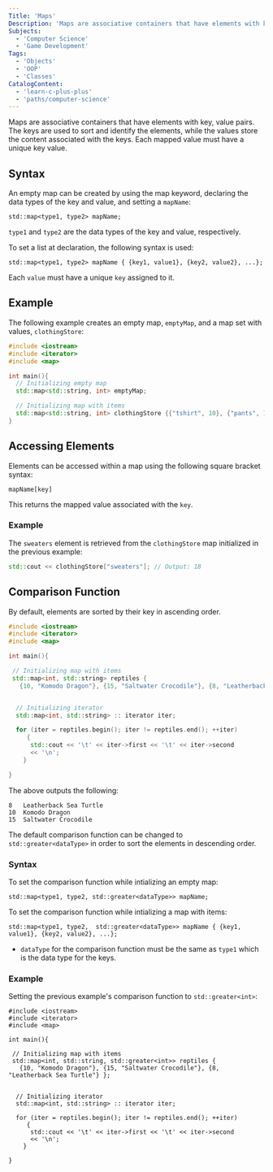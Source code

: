 ```yaml
---
Title: 'Maps'
Description: 'Maps are associative containers that have elements with key, value pairs.'
Subjects:
  - 'Computer Science'
  - 'Game Development'
Tags:
  - 'Objects'
  - 'OOP'
  - 'Classes'
CatalogContent:
  - 'learn-c-plus-plus'
  - 'paths/computer-science'
---
```


Maps are associative containers that have elements with key, value pairs. The keys are used to sort and identify the elements, while the values store the content associated with the keys. Each mapped value must have a unique key value.

## Syntax

An empty map can be created by using the map keyword, declaring the data types of the key and value, and setting a `mapName`:

```pseudo
std::map<type1, type2> mapName;
```

`type1` and `type2` are the data types of the key and value, respectively.

To set a list at declaration, the following syntax is used:

```pseudo
std::map<type1, type2> mapName { {key1, value1}, {key2, value2}, ...};
```

Each `value` must have a unique `key` assigned to it.

## Example

The following example creates an empty map, `emptyMap`, and a map set with values, `clothingStore`:

```cpp
#include <iostream>
#include <iterator>
#include <map>

int main(){
  // Initializing empty map
  std::map<std::string, int> emptyMap;

  // Initializing map with items
  std::map<std::string, int> clothingStore {{"tshirt", 10}, {"pants", 12}, {"sweaters", 18}};
}
```

## Accessing Elements

Elements can be accessed within a map using the following square bracket syntax:

```pseudo
mapName[key]
```

This returns the mapped value associated with the `key`.

### Example

The `sweaters` element is retrieved from the `clothingStore` map initialized in the previous example:

```cpp
std::cout << clothingStore["sweaters"]; // Output: 18
```

## Comparison Function

By default, elements are sorted by their key in ascending order.

```cpp
#include <iostream>
#include <iterator>
#include <map>

int main(){

 // Initializing map with items
 std::map<int, std::string> reptiles {
   {10, "Komodo Dragon"}, {15, "Saltwater Crocodile"}, {8, "Leatherback Sea Turtle"} };


  // Initializing iterator
  std::map<int, std::string> :: iterator iter;

  for (iter = reptiles.begin(); iter != reptiles.end(); ++iter)
     {
      std::cout << '\t' << iter->first << '\t' << iter->second
      << '\n';
    }

}
```

The above outputs the following:

```shell
8   Leatherback Sea Turtle
10  Komodo Dragon
15  Saltwater Crocodile
```

The default comparison function can be changed to `std::greater<dataType>` in order to sort the elements in descending order.

### Syntax

To set the comparison function while intializing an empty map:

```pseudo
std::map<type1, type2, std::greater<dataType>> mapName;
```

To set the comparison function while intializing a map with items:

```pseudo
std::map<type1, type2,  std::greater<dataType>> mapName { {key1, value1}, {key2, value2}, ...};
```

- `dataType` for the comparison function must be the same as `type1` which is the data type for the keys.

### Example

Setting the previous example's comparison function to `std::greater<int>`:

```codebyte/cpp
#include <iostream>
#include <iterator>
#include <map>

int main(){

 // Initializing map with items
 std::map<int, std::string, std::greater<int>> reptiles {
   {10, "Komodo Dragon"}, {15, "Saltwater Crocodile"}, {8, "Leatherback Sea Turtle"} };


  // Initializing iterator
  std::map<int, std::string> :: iterator iter;

  for (iter = reptiles.begin(); iter != reptiles.end(); ++iter)
     {
      std::cout << '\t' << iter->first << '\t' << iter->second
      << '\n';
    }

}
```
